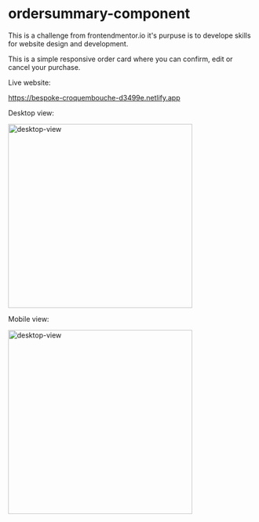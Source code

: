 # ordersummary-component

This is a challenge from frontendmentor.io it's purpuse is to develope skills for website design and development.

This is a simple responsive order card where you can confirm, edit or cancel your purchase.

Live website:

https://bespoke-croquembouche-d3499e.netlify.app


Desktop view:


<img src="https://user-images.githubusercontent.com/103607112/165931976-b7ebc847-fb19-4d93-bd8b-c4611848f8d7.png" width="375px" height="auto" title="desktop-view">


Mobile view:


<img src="https://user-images.githubusercontent.com/103607112/165932770-8ed75851-2572-4d3c-815a-fa0eb5ab6be7.jpg" width="375px" height="auto" title="desktop-view">


